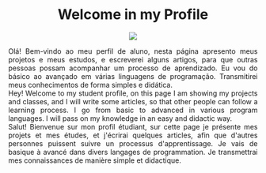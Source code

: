 <h1 align="center">Welcome in my Profile</h1>
<div align="center">
<img src="https://user-images.githubusercontent.com/68255416/159171608-68ab43c4-4e4a-4eb2-9796-5071216fe8d9.png"/>
</div>
<p align="justify">Olá! Bem-vindo ao meu perfil de aluno, nesta página apresento meus projetos e meus estudos, e escreverei alguns artigos, para que outras pessoas possam acompanhar um processo de aprendizado. Eu vou do básico ao avançado em várias linguagens de programação. Transmitirei meus conhecimentos de forma simples e didática.</br>
Hey! Welcome to my student profile, on this page I am showing my projects and classes, and I will write some articles, so that other people can follow a learning process. I go from basic to advanced in various program languages. I will pass on my knowledge in an easy and didactic way.</br>
Salut! Bienvenue sur mon profil étudiant, sur cette page je présente mes projets et mes études, et j'écrirai quelques articles, afin que d'autres personnes puissent suivre un processus d'apprentissage. Je vais de basique à avancé dans divers langages de programmation. Je transmettrai mes connaissances de manière simple et didactique.</br></p>

